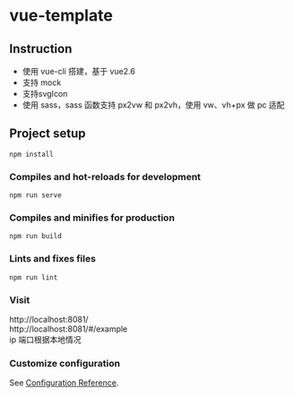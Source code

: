 # vue-template

## Instruction

- 使用 vue-cli 搭建，基于 vue2.6
- 支持 mock
- 支持svgIcon
- 使用 sass，sass 函数支持 px2vw 和 px2vh，使用 vw、vh+px 做 pc 适配

## Project setup

```
npm install
```

### Compiles and hot-reloads for development

```
npm run serve
```

### Compiles and minifies for production

```
npm run build
```

### Lints and fixes files

```
npm run lint
```

### Visit

http://localhost:8081/  
http://localhost:8081/#/example  
ip 端口根据本地情况

### Customize configuration

See [Configuration Reference](https://cli.vuejs.org/config/).
